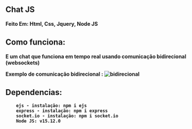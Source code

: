 ## <strong>Chat JS<strong>
<strong>Feito Em: Html, Css, Jquery, Node JS
<br>
## <strong>Como funciona:</strong>
E um chat que funciona em tempo real usando comunicação bidirecional (websockets)

Exemplo de comunicação bidirecional :
 ![bidirecional](https://miro.medium.com/max/700/1*QJGIGa8nF1qFPbPnNvFiuQ.png)
## <strong>Dependencias:</strongs> 
        ejs - instalação: npm i ejs
        express - instalação: npm i express 
        socket.io - instalação: npm i socket.io
        Node JS: v15.12.0                  
